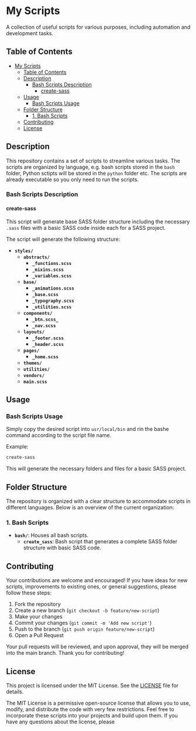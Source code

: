 # My Scripts

A collection of useful scripts for various purposes, including automation and development tasks.

## Table of Contents

- [My Scripts](#my-scripts)
  - [Table of Contents](#table-of-contents)
  - [Description](#description)
    - [Bash Scripts Description](#bash-scripts-description)
      - [create-sass](#create-sass)
  - [Usage](#usage)
    - [Bash Scripts Usage](#bash-scripts-usage)
  - [Folder Structure](#folder-structure)
    - [1. Bash Scripts](#1-bash-scripts)
  - [Contributing](#contributing)
  - [License](#license)

## Description

This repository contains a set of scripts to streamline various tasks. The scripts are organized by language, e.g. bash scripts stored in the `bash` folder, Python sctipts will be stored in the `python` folder etc. The scripts are already executable so you only need to run the scripts.

### Bash Scripts Description

#### create-sass

This script will generate base SASS folder structure including the necessary `.sass` files with a basic SASS code inside each for a SASS project.

The script will generate the following structure:

- **`styles/`**
  - **`abstracts/`**
    - **`_functions.scss`**
    - **`_mixins.scss`**
    - **`_variables.scss`**
  - **`base/`**
    - **`_animations.scss`**
    - **`_base.scss`**
    - **`_typography.scss`**
    - **`_utilities.scss`**
  - **`components/`**
    - **`_btn.scss_`**
    - **`_nav.scss`**
  - **`layouts/`**
    - **`_footer.scss`**
    - **`_header.scss`**
  - **`pages/`**
    - **`_home.scss`**
  - **`themes/`**
  - **`utilities/`**
  - **`vendors/`**
  - **`main.scss`**

## Usage

### Bash Scripts Usage

Simply copy the desired script into `usr/local/bin` and rin the bashe command according to the script file name.

Example:

```bash
create-sass
```

This will generate the necessary folders and files for a basic SASS project.

## Folder Structure

The repository is organized with a clear structure to accommodate scripts in different languages. Below is an overview of the current organization:

### 1. Bash Scripts

- **`bash/`**: Houses all bash scripts.
  - **`create_sass`**: Bash script that generates a complete SASS folder structure with basic SASS code.

## Contributing

Your contributions are welcome and encouraged! If you have ideas for new scripts, improvements to existing ones, or general suggestions, please follow these steps:

1. Fork the repository
2. Create a new branch (`git checkout -b feature/new-script`)
3. Make your changes
4. Commit your changes (`git commit -m 'Add new script'`)
5. Push to the branch (`git push origin feature/new-script`)
6. Open a Pull Request

Your pull requests will be reviewed, and upon approval, they will be merged into the main branch. Thank you for contributing!

## License

This project is licensed under the MIT License. See the [LICENSE](LICENSE) file for details.

The MIT License is a permissive open-source license that allows you to use, modify, and distribute the code with very few restrictions. Feel free to incorporate these scripts into your projects and build upon them. If you have any questions about the license, please
